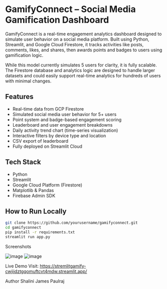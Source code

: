 # GamifyConnect – Social Media Gamification Dashboard

GamifyConnect is a real-time engagement analytics dashboard designed to simulate user behavior on a social media platform. Built using Python, Streamlit, and Google Cloud Firestore, it tracks activities like posts, comments, likes, and shares, then awards points and badges to users using gamification logic.

While this model currently simulates 5 users for clarity, it is fully scalable. The Firestore database and analytics logic are designed to handle larger datasets and could easily support real-time analytics for hundreds of users with minimal changes.

## Features

- Real-time data from GCP Firestore
- Simulated social media user behavior for 5+ users
- Point system and badge-based engagement scoring
- Leaderboard and user engagement breakdowns
- Daily activity trend chart (time-series visualization)
- Interactive filters by device type and location
- CSV export of leaderboard
- Fully deployed on Streamlit Cloud

## Tech Stack

- Python
- Streamlit
- Google Cloud Platform (Firestore)
- Matplotlib & Pandas
- Firebase Admin SDK

## How to Run Locally

```bash
git clone https://github.com/yourusername/gamifyconnect.git
cd gamifyconnect
pip install -r requirements.txt
streamlit run app.py
```

Screenshots

![image](https://github.com/user-attachments/assets/528401d8-b529-4d75-aa82-943f077df341)
![image](https://github.com/user-attachments/assets/07f185a4-941a-4853-b1e8-31fd80c52e60)

Live Demo
Visit: https://stremlitgamify-cwjiidztgqomuftcvt4mdw.streamlit.app/ 

Author
Shalini James Paulraj

